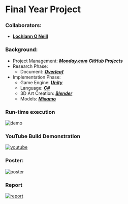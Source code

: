<!--https://github.com/darsaveli/Readme-Markdown-Syntax-->

# Final Year Project

### Collaborators:
* **[Lochlann O Neill](https://github.com/lochlannoneill)**

### Background:
* Project Management: ~~***[Monday.com](https://lochlannoneill.monday.com/boards/3393810677)***~~ ***GitHub Projects***
* Research Phase:
  * Document: ***[Overleaf](https://www.overleaf.com/project/631c9185df013681e446c601)***
* Implementation Phase:
  * Game Engine: ***[Unity](https://unity.com/)***
  * Language: ***[C#](https://learn.microsoft.com/en-us/dotnet/csharp/)***
  * 3D Art Creation: ***[Blender](https://www.blender.org/)***
  * Models: ***[Mixamo](https://www.mixamo.com/)***

### Run-time execution
![demo](https://github.com/lochlannoneill/INTR8016-FinalYearProject-Unity/blob/main/Presentation/demo.gif?raw=true)  

### YouTube Build Demonstration
[![youtube](https://github.com/lochlannoneill/INTR8016-FinalYearProject-Unity/blob/main/Presentation/images_presentation_implementation/testing.png?raw=true)](https://www.youtube.com/watch?v=FLddmNlQsmI)  
<!--
<iframe width="560" height="315" src="https://www.youtube.com/embed/FLddmNlQsmI" title="YouTube video player" frameborder="0" allow="accelerometer; autoplay; clipboard-write; encrypted-media; gyroscope; picture-in-picture; web-share" allowfullscreen>   </iframe>
-->

### Poster:
![poster](https://github.com/lochlannoneill/INTR8016-FinalYearProject-Unity/blob/main/Presentation/poster.png?raw=true)  

### Report
[![report](https://github.com/lochlannoneill/INTR8016-FinalYearProject-Unity/blob/main/Presentation/images_report/report.png?raw=true)](https://drive.google.com/file/d/1BhyH0ZYfyij9_DidtuW9Glae_oQekhwR/view?usp=sharing)  
